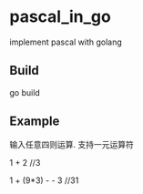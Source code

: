 # pascal_in_go
implement pascal  with golang  



## Build
go build

## Example
输入任意四则运算. 支持一元运算符


1 + 2 //3

1 + (9*3) - - 3  //31

